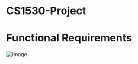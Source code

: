 # CS1530-Project

# Functional Requirements
![image](https://github.com/Scrum-Team-Six/CS1530-Project/assets/91558299/960c5cf3-17d2-43a6-a7a8-fd664d5bc274)
